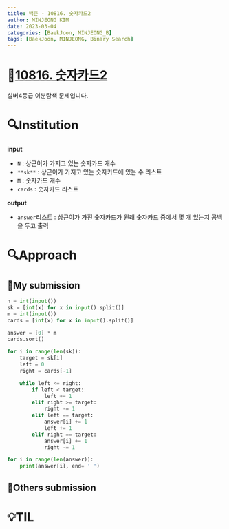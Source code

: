 ```yaml
---
title: 백준 - 10816. 숫자카드2
author: MINJEONG KIM
date: 2023-03-04
categories: [BaekJoon, MINJEONG_B]
tags: [BaekJoon, MINJEONG, Binary Search]
---
```


# 📖[10816. 숫자카드2](https://www.acmicpc.net/problem/10816)
실버4등급 이분탐색 문제입니다.
# 🔍Institution

**input**

- `N` : 상근이가 가지고 있는 숫자카드 개수
- `**sk**` : 상근이가 가지고 있는 숫자카드에 있는 수 리스트
- `M` : 숫자카드 개수
- `cards` : 숫자카드 리스트

**output**

- `answer`리스트 : 상근이가 가진 숫자카드가 원래 숫자카드 중에서 몇 개 있는지 공백을 두고 출력

# 🔍Approach

## 🚩My submission

```python
n = int(input())
sk = [int(x) for x in input().split()]
m = int(input())
cards = [int(x) for x in input().split()]

answer = [0] * m
cards.sort()       

for i in range(len(sk)):
    target = sk[i]
    left = 0
    right = cards[-1]

    while left <= right:
        if left < target:
            left += 1
        elif right >= target:
            right -= 1
        elif left == target:
            answer[i] += 1
            left += 1
        elif right == target:
            answer[i] += 1
            right -= 1

for i in range(len(answer)):
    print(answer[i], end= ' ')
```

## 🚩Others submission

# 💡TIL
